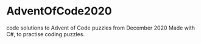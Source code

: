 # AdventOfCode2020
code solutions to Advent of Code puzzles from December 2020
Made with C#, to practise coding puzzles.

